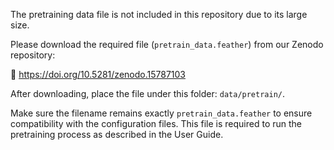 The pretraining data file is not included in this repository due to its large size.

Please download the required file (`pretrain_data.feather`) from our Zenodo repository:

🔗 https://doi.org/10.5281/zenodo.15787103

After downloading, place the file under this folder: `data/pretrain/`.

Make sure the filename remains exactly `pretrain_data.feather` to ensure compatibility with the configuration files.
This file is required to run the pretraining process as described in the User Guide.
